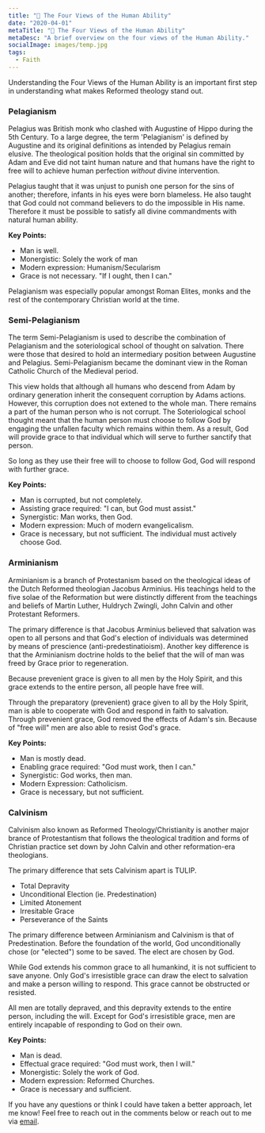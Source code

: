```yaml
---
title: "📑 The Four Views of the Human Ability"
date: "2020-04-01"
metaTitle: "📑 The Four Views of the Human Ability"
metaDesc: "A brief overview on the four views of the Human Ability."
socialImage: images/temp.jpg
tags:
  - Faith
---
```


Understanding the Four Views of the Human Ability is an important first step in understanding what makes Reformed theology stand out.

### Pelagianism

Pelagius was British monk who clashed with Augustine of Hippo during the 5th Century. To a large degree, the term 'Pelagianism' is defined by Augustine and its original definitions as intended by Pelagius remain elusive. The theological position holds that the original sin committed by Adam and Eve did not taint human nature and that humans have the right to free will to achieve human perfection _without_ divine intervention.

Pelagius taught that it was unjust to punish one person for the sins of another; therefore, infants in his eyes were born blameless. He also taught that God could not command believers to do the impossible in His name. Therefore it must be possible to satisfy all divine commandments with natural human ability.

**Key Points:**

- Man is well.
- Monergistic: Solely the work of man
- Modern expression: Humanism/Secularism
- Grace is not necessary. "If I ought, then I can."

Pelagianism was especially popular amongst Roman Elites, monks and the rest of the contemporary Christian world at the time.

### Semi-Pelagianism

The term Semi-Pelagianism is used to describe the combination of Pelagianism and the soteriological school of thought on salvation. There were those that desired to hold an intermediary position between Augustine and Pelagius. Semi-Pelagianism became the dominant view in the Roman Catholic Church of the Medieval period.

This view holds that although all humans who descend from Adam by ordinary generation inherit the consequent corruption by Adams actions. However, this corruption does not extened to the whole man. There remains a part of the human person who is not corrupt. The Soteriological school thought meant that the human person must choose to follow God by engaging the unfallen faculty which remains within them. As a result, God will provide grace to that individual which will serve to further sanctify that person.

So long as they use their free will to choose to follow God, God will respond with further grace.

**Key Points:**

- Man is corrupted, but not completely.
- Assisting grace required: "I can, but God must assist."
- Synergistic: Man works, then God.
- Modern expression: Much of modern evangelicalism.
- Grace is necessary, but not sufficient. The individual must actively choose God.

### Arminianism

Arminianism is a branch of Protestanism based on the theological ideas of the Dutch Reformed theologian Jacobus Arminius. His teachings held to the five solae of the Reformation but were distinctly different from the teachings and beliefs of Martin Luther, Huldrych Zwingli, John Calvin and other Protestant Reformers.

The primary difference is that Jacobus Arminius believed that salvation was open to all persons and that God's election of individuals was determined by means of prescience (anti-predestinatioism). Another key difference is that the Arminianism doctrine holds to the belief that the will of man was freed by Grace prior to regeneration.

Because prevenient grace is given to all men by the Holy Spirit, and this grace extends to the entire person, all people have free will.

Through the preparatory (prevenient) grace given to all by the Holy Spirit, man is able to cooperate with God and respond in faith to salvation. Through prevenient grace, God removed the effects of Adam's sin. Because of "free will" men are also able to resist God's grace.

**Key Points:**

- Man is mostly dead.
- Enabling grace required: "God must work, then I can."
- Synergistic: God works, then man.
- Modern Expression: Catholicism.
- Grace is necessary, but not sufficient.

### Calvinism

Calvinism also known as Reformed Theology/Christianity is another major brance of Protestantism that follows the theological tradition and forms of Christian practice set down by John Calvin and other reformation-era theologians.

The primary difference that sets Calvinism apart is TULIP.

- Total Depravity
- Unconditional Election (ie. Predestination)
- Limited Atonement
- Irresitable Grace
- Perseverance of the Saints

The primary difference between Arminianism and Calvinism is that of Predestination. Before the foundation of the world, God unconditionally chose (or "elected") some to be saved. The elect are chosen by God.

While God extends his common grace to all humankind, it is not sufficient to save anyone. Only God's irresistible grace can draw the elect to salvation and make a person willing to respond. This grace cannot be obstructed or resisted.

All men are totally depraved, and this depravity extends to the entire person, including the will. Except for God's irresistible grace, men are entirely incapable of responding to God on their own.

**Key Points:**

- Man is dead.
- Effectual grace required: "God must work, then I will."
- Monergistic: Solely the work of God.
- Modern expression: Reformed Churches.
- Grace is necessary and sufficient.

If you have any questions or think I could have taken a better approach, let me know! Feel free to reach out in the comments below or reach out to me via [email](mailto:zacchary@puckeridge.me).
